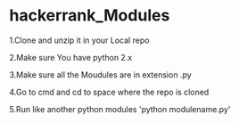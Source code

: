 # hackerrank_Modules

1.Clone and unzip it in your Local repo

2.Make sure You have python 2.x

3.Make sure  all the Moudules are in extension .py

4.Go to cmd and cd to space where  the repo is cloned 

5.Run like another python modules 'python  modulename.py'
  
